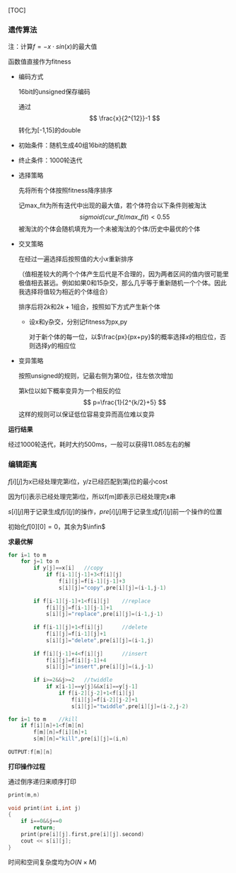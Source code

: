 [TOC]

### 遗传算法

注：计算$f=-x\cdot sin(x)$的最大值

函数值直接作为fitness

- 编码方式

  16bit的unsigned保存编码

  通过
  $$
  \frac{x}{2^{12}}-1
  $$
  转化为[-1,15]的double

- 初始条件：随机生成40组16bit的随机数
- 终止条件：1000轮迭代

- 选择策略

  先将所有个体按照fitness降序排序

  记max_fit为所有迭代中出现的最大值，若个体符合以下条件则被淘汰
  $$
  sigmoid(cur\_fit/max\_fit)<0.55
  $$
  被淘汰的个体会随机填充为一个未被淘汰的个体/历史中最优的个体

- 交叉策略

  在经过一遍选择后按照值的大小$x$重新排序

  （值相差较大的两个个体产生后代是不合理的，因为两者区间的值内很可能里极值相去甚远。例如如果0和15杂交，那么几乎等于重新随机一个个体。因此我选择将值较为相近的个体组合）

  排序后将$2k$和$2k+1$组合，按照如下方式产生新个体

  - 设x和y杂交，分别记fitness为px,py

    对于新个体的每一位，以$\frac{px}{px+py}$的概率选择$x$的相应位，否则选择$y$的相应位

- 变异策略

  按照unsigned的规则，记最右侧为第0位，往左依次增加

  第k位以如下概率变异为一个相反的位
  $$
  p=\frac{1}{2^{k/2}+5}
  $$
  这样的规则可以保证低位容易变异而高位难以变异

**运行结果**

经过1000轮迭代，耗时大约500ms，一般可以获得11.085左右的解



### 编辑距离

$f[i][j]$为x已经处理完第i位，y/z已经匹配到第j位的最小cost

因为f[i]表示已经处理完第i位，所以f[m]即表示已经处理完x串

$s[i][j]$用于记录生成$f[i][j]$的操作，$pre[i][j]$用于记录生成$f[i][j]$前一个操作的位置

初始化$f[0][0]=0$，其余为$\infin$

**求最优解**

```c++
for i=1 to m
    for j=1 to n
        if y[j]==x[i]	//copy
            if f[i-1][j-1]+3<f[i][j]
                f[i][j]=f[i-1][j-1]+3
                s[i][j]="copy",pre[i][j]=(i-1,j-1)
            
        if f[i-1][j-1]+1<f[i][j]	//replace
        	f[i][j]=f[i-1][j-1]+1
            s[i][j]="replace",pre[i][j]=(i-1,j-1)
            
        if f[i-1][j]+1<f[i][j]		//delete
            f[i][j]=f[i-1][j]+1
            s[i][j]="delete",pre[i][j]=(i-1,j)
            
		if f[i][j-1]+4<f[i][j]		//insert
            f[i][j]=f[i][j-1]+4
            s[i][j]="insert",pre[i][j]=(i,j-1)
	
        if i>=2&&j>=2	//twiddle
            if x[i-1]==y[j]&&x[i]==y[j-1]
                if f[i-2][j-2]+1<f[i][j]
       				f[i][j]=f[i-2][j-2]+1
                    s[i][j]="twiddle",pre[i][j]=(i-2,j-2)

for i=1 to m 	//kill
    if f[i][n]+1<f[m][n]
        f[m][n]=f[i][n]+1
        s[m][n]="kill",pre[i][j]=(i,n)
             
OUTPUT:f[m][n]
```

**打印操作过程** 

通过倒序递归来顺序打印

```c++
print(m,n)
    
void print(int i,int j)
{
    if i==0&&j==0 
        return;
    print(pre[i][j].first,pre[i][j].second)
    cout << s[i][j];
}
```

时间和空间复杂度均为$O(N\times M)$